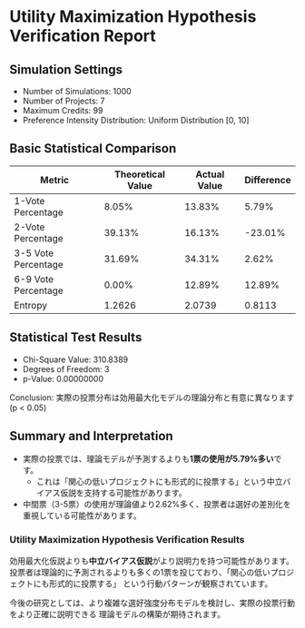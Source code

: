 # Utility Maximization Hypothesis Verification Report

## Simulation Settings

- Number of Simulations: 1000
- Number of Projects: 7
- Maximum Credits: 99
- Preference Intensity Distribution: Uniform Distribution [0, 10]

## Basic Statistical Comparison

| Metric | Theoretical Value | Actual Value | Difference |
|---|---|---|---|
| 1-Vote Percentage | 8.05% | 13.83% | 5.79% |
| 2-Vote Percentage | 39.13% | 16.13% | -23.01% |
| 3-5 Vote Percentage | 31.69% | 34.31% | 2.62% |
| 6-9 Vote Percentage | 0.00% | 12.89% | 12.89% |
| Entropy | 1.2626 | 2.0739 | 0.8113 |

## Statistical Test Results

- Chi-Square Value: 310.8389
- Degrees of Freedom: 3
- p-Value: 0.00000000

Conclusion: 実際の投票分布は効用最大化モデルの理論分布と有意に異なります (p < 0.05)

## Summary and Interpretation

- 実際の投票では、理論モデルが予測するよりも**1票の使用が5.79%多い**です。
  - これは「関心の低いプロジェクトにも形式的に投票する」という中立バイアス仮説を支持する可能性があります。
- 中間票（3-5票）の使用が理論値より2.62%多く、投票者は選好の差別化を重視している可能性があります。

### Utility Maximization Hypothesis Verification Results

効用最大化仮説よりも**中立バイアス仮説**がより説明力を持つ可能性があります。
投票者は理論的に予測されるよりも多くの1票を投じており、「関心の低いプロジェクトにも形式的に投票する」
という行動パターンが観察されています。

今後の研究としては、より複雑な選好強度分布モデルを検討し、実際の投票行動をより正確に説明できる
理論モデルの構築が期待されます。
